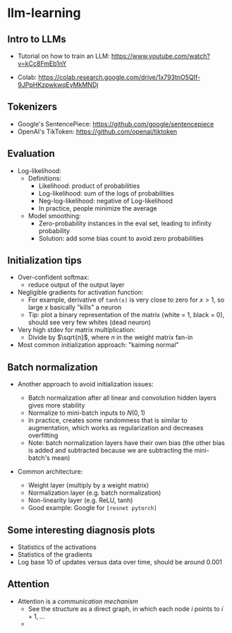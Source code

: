 # llm-learning

## Intro to LLMs

- Tutorial on how to train an LLM: <https://www.youtube.com/watch?v=kCc8FmEb1nY>

- Colab: <https://colab.research.google.com/drive/1x793tnO5QIf-9JPpHKzpwkwqEyMkMNDj>

## Tokenizers

- Google's SentencePiece: <https://github.com/google/sentencepiece>
- OpenAI's TikToken: <https://github.com/openai/tiktoken>

## Evaluation

- Log-likelihood:
  - Definitions:
    - Likelihood: product of probabilities
    - Log-likelihood: sum of the logs of probabilities
    - Neg-log-likelihood: negative of Log-likelihood
    - In practice, people minimize the average
  - Model smoothing:
    - Zero-probability instances in the eval set, leading to infinity probability
    - Solution: add some bias count to avoid zero probabilities

## Initialization tips

- Over-confident softmax:
  - reduce output of the output layer
- Negligible gradients for activation function:
  - For example, derivative of `tanh(x)` is very close to zero for $x > 1$, so large $x$ basically "kills" a neuron
  - Tip: plot a binary representation of the matrix (white = 1, black = 0), should see very few whites (dead neuron)
- Very high stdev for matrix multiplication:
  - Divide by $\sqrt{n}$, where $n$ in the weight matrix fan-in
- Most common initialization approach: "kaiming normal"

## Batch normalization

- Another approach to avoid initialization issues:
  - Batch normalization after all linear and convolution hidden layers gives more stability
  - Normalize to mini-batch inputs to $N(0,1)$
  - In practice, creates some randomness that is similar to augmentation, which works as regularization and decreases overfitting
  - Note: batch normalization layers have their own bias (the other bias is added and subtracted because we are subtracting the mini-batch's mean)

- Common architecture:
  - Weight layer (multiply by a weight matrix)
  - Normalization layer (e.g. batch normalization)
  - Non-linearity layer (e.g. ReLU, tanh)
  - Good example: Google for `[resnet pytorch]`

## Some interesting diagnosis plots

- Statistics of the activations
- Statistics of the gradients
- Log base 10 of updates versus data over time, should be around 0.001

## Attention

- Attention is a *communication mechanism*
  - See the structure as a direct graph, in which each node $i$ points to $i+1, ...$
  - 